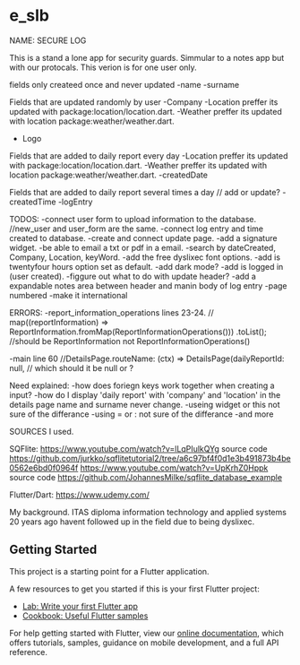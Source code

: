 # e_slb

NAME: SECURE LOG

This is a stand a lone app for security guards.
Simmular to a notes app but with our protocals.
This verion is for one user only.

fields only createed once and never updated
-name 
-surname

Fields that are updated randomly by user
-Company
-Location preffer its updated with package:location/location.dart.
-Weather preffer its updated with location package:weather/weather.dart.
- Logo

Fields that are added to daily report every day
-Location preffer its updated with package:location/location.dart.
-Weather preffer its updated with location package:weather/weather.dart.
-createdDate

Fields that are added to daily report several times a day // add or update?
-createdTime
-logEntry


TODOS:
-connect user form to upload information to the database. //new_user and user_form are the same.
-connect log entry and time created to database.
-create and connect update page.
-add a signature widget.
-be able to email a txt or pdf in a email.
-search by dateCreated, Company, Location, keyWord.
-add the free dyslixec font options.
-add is twentyfour hours option set as default.
-add dark mode?
-add is logged in (user created).
-figgure out what to do with update header?
-add a expandable notes area between header and manin body of log entry
-page numbered
-make it international


ERRORS:
-report_information_operations lines 23-24. // map((reportInformation) =>
            ReportInformation.fromMap(ReportInformationOperations()))
        .toList(); //should be ReportInformation not ReportInformationOperations()

-main line 60 //DetailsPage.routeName: (ctx) => DetailsPage(dailyReportId: null, // which should it be null or ?


Need explained:
-how does foriegn keys work together when creating a input?
-how do I display 'daily report' with 'company' and 'location' in the details page name and surname never change.
-useing widget or this  not sure of the differance
-using = or :  not sure of the differance
-and more

SOURCES I used.

SQFlite:
https://www.youtube.com/watch?v=lLqPIulkQYg
source code https://github.com/jurkko/sqflitetutorial2/tree/a6c97bf4f0d1e3b491873b4be0562e6bd0f0964f
https://www.youtube.com/watch?v=UpKrhZ0Hppk
source code https://github.com/JohannesMilke/sqflite_database_example

Flutter/Dart:
https://www.udemy.com/


My background.
ITAS diploma information technology and applied systems 20 years ago havent followed up in the field due to being dyslixec.


## Getting Started

This project is a starting point for a Flutter application.

A few resources to get you started if this is your first Flutter project:

- [Lab: Write your first Flutter app](https://flutter.dev/docs/get-started/codelab)
- [Cookbook: Useful Flutter samples](https://flutter.dev/docs/cookbook)

For help getting started with Flutter, view our
[online documentation](https://flutter.dev/docs), which offers tutorials,
samples, guidance on mobile development, and a full API reference.
